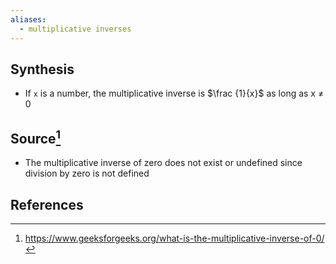```yaml
---
aliases:
  - multiplicative inverses
---
```

## Synthesis
- If `x` is a number, the multiplicative inverse is $\frac {1}{x}$ as long as x $\ne$ 0
## Source[^1]
- The multiplicative inverse of zero does not exist or undefined since division by zero is not defined
## References

[^1]: https://www.geeksforgeeks.org/what-is-the-multiplicative-inverse-of-0/
